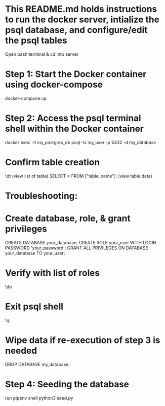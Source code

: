 # This README.md holds instructions to run the docker server, intialize the psql database, and configure/edit the psql tables 

Open bash terminal & cd into server
# Step 1: Start the Docker container using docker-compose
docker-compose up

# Step 2: Access the psql terminal shell within the Docker container
docker exec -it my_postgres_db psql -U my_user -p 5432 -d my_database

# Confirm table creation
\dt (view list of table)
SELECT * FROM ["table_name"]; (view table data)

# Troubleshooting:

# Create database, role, & grant privileges
CREATE DATABASE your_database;
CREATE ROLE your_user WITH LOGIN PASSWORD 'your_password';
GRANT ALL PRIVILEGES ON DATABASE your_database TO your_user;
# Verify with list of roles
\du
# Exit psql shell 
\q

# Wipe data if re-execution of step 3 is needed
DROP DATABASE my_database;

# Step 4: Seeding the database
run pipenv shell python3 seed.py